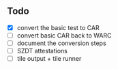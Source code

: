 
## Todo

- [x] convert the basic test to CAR
- [ ] convert basic CAR back to WARC
- [ ] document the conversion steps
- [ ] SZDT attestations
- [ ] tile output + tile runner
